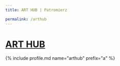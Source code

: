 ```yaml
---
title: ART HUB | Patromierz

permalink: /arthub
---
```


# [ART HUB](https://patronite.pl/arthub)

{% include profile.md name="arthub" prefix="a" %}

